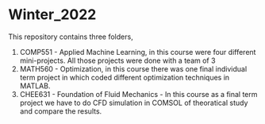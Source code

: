 # Winter_2022
This repository contains three folders, 
1. COMP551 - Applied Machine Learning, in this course were four different mini-projects. All those projects were done with a team of 3
2. MATH560 - Optimization, in this course there was one final individual term project in which coded different optimization techniques in MATLAB.
3. CHEE631 - Foundation of Fluid Mechanics - In this course as a final term project we have to do CFD simulation in COMSOL of theoratical study and compare the results.
